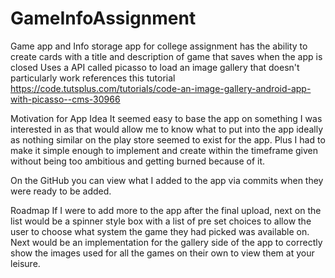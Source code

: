 # GameInfoAssignment
Game app and Info storage app for college assignment
has the ability to create cards with a title and description of game that saves when the app is closed
Uses a API called picasso to load an image gallery that doesn't particularly work
references this tutorial https://code.tutsplus.com/tutorials/code-an-image-gallery-android-app-with-picasso--cms-30966


Motivation for App Idea
It seemed easy to base the app on something I was interested in as that would allow me to know what to put into the app ideally as nothing similar on the play store seemed to exist for the app. Plus I had to make it simple enough to implement and create within the timeframe given without being too ambitious and getting burned because of it.

On the GitHub you can view what I added to the app via commits when they were ready to be added.

Roadmap
If I were to add more to the app after the final upload, next on the list would be a spinner style box with a list of pre set choices to allow the user to choose what system the game they had picked was available on. Next would be an implementation for the gallery side of the app to correctly show the images used for all the games on their own to view them at your leisure.
